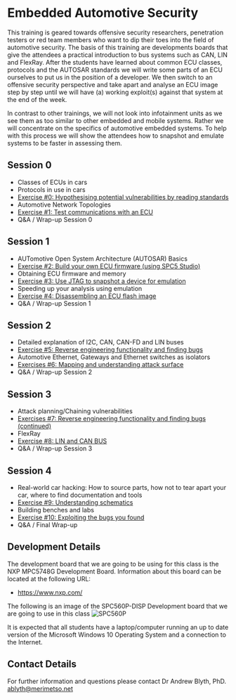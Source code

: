 # Embedded Automotive Security

This training is geared towards offensive security researchers, penetration testers or red team members who want to dip their toes into the field of automotive security. The basis of this training are developments boards that give the attendees a practical introduction to bus systems such as CAN, LIN and FlexRay. After the students have learned about common ECU classes, protocols and the AUTOSAR standards we will write some parts of an ECU ourselves to put us in the position of a developer. We then switch to an offensive security perspective and take apart and analyse an ECU image step by step until we will have (a) working exploit(s) against that system at the end of the week.

In contrast to other trainings, we will not look into infotainment units as we see them as too similar to other embedded and mobile systems. Rather we will concentrate on the specifics of automotive embedded systems. To help with this process we will show the attendees how to snapshot and emulate systems to be faster in assessing them.

## Session 0

* Classes of ECUs in cars
* Protocols in use in cars
* [Exercise #0: Hypothesising potential vulnerabilities by reading standards](https://github.com/Merimetso-Code/EmbeddedAutomotiveSecurity/blob/main/Exercise0.md)
* Automotive Network Topologies
* [Exercise #1: Test communications with an ECU](https://github.com/Merimetso-Code/EmbeddedAutomotiveSecurity/blob/main/Exercise1.md)
* Q&A / Wrap-up Session 0

## Session 1
* AUTomotive Open System Architecture (AUTOSAR) Basics
* [Exercise #2: Build your own ECU firmware (using SPC5 Studio)](https://github.com/Merimetso-Code/EmbeddedAutomotiveSecurity/blob/main/Exercise2.md)
* Obtaining ECU firmware and memory
* [Exercise #3: Use JTAG to snapshot a device for emulation](https://github.com/Merimetso-Code/EmbeddedAutomotiveSecurity/blob/main/Exercise3.md)
* Speeding up your analysis using emulation
* [Exercise #4: Disassembling an ECU flash image](https://github.com/Merimetso-Code/EmbeddedAutomotiveSecurity/blob/main/Exercise4.md)
* Q&A / Wrap-up Session 1

## Session 2

* Detailed explanation of I2C, CAN, CAN-FD and LIN buses
* [Exercise #5: Reverse engineering functionality and finding bugs](https://github.com/Merimetso-Code/EmbeddedAutomotiveSecurity/blob/main/Exercise5.md)
* Automotive Ethernet, Gateways and Ethernet switches as isolators
* [Exercises #6: Mapping and understanding attack surface](https://github.com/Merimetso-Code/EmbeddedAutomotiveSecurity/blob/main/Exercise6.md)
* Q&A / Wrap-up Session 2

## Session 3

* Attack planning/Chaining vulnerabilities
* [Exercises #7: Reverse engineering functionality and finding bugs (continued)](https://github.com/Merimetso-Code/EmbeddedAutomotiveSecurity/blob/main/Exercise7.md)
* FlexRay
* [Exercise #8: LIN and CAN BUS](https://github.com/Merimetso-Code/EmbeddedAutomotiveSecurity/blob/main/Exercise8.md)
* Q&A / Wrap-up Session 3

## Session 4
* Real-world car hacking: How to source parts, how not to tear apart your car, where to find documentation and tools
* [Exercise #9: Understanding schematics](https://github.com/Merimetso-Code/EmbeddedAutomotiveSecurity/blob/main/Exercise9.md)
* Building benches and labs
* [Exercise #10: Exploiting the bugs you found](https://github.com/Merimetso-Code/EmbeddedAutomotiveSecurity/blob/main/Exercise10.md)
* Q&A / Final Wrap-up

## Development Details

The development board that we are going to be using for this class is the NXP MPC5748G Development Board. Information about this board can be located at the following URL:

* https://www.nxp.com/

The following is an image of the SPC560P-DISP Development board that we are going to use in this class
![SPC560P](2520506.jpg)

It is expected that all students have a laptop/computer running an up to date version of the Microsoft Windows 10 Operating System and a connection to the Internet.

## Contact Details

For further information and questions please contact Dr Andrew Blyth, PhD. <ablyth@merimetso.net>
